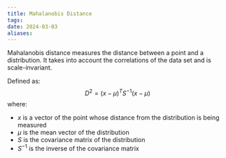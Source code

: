 ```yaml
---
title: Mahalanobis Distance
tags: 
date: 2024-03-03
aliases:
---
```

Mahalanobis distance measures the distance between a point and a distribution. It takes into account the correlations of the data set and is scale-invariant.

Defined as:
$$
D^{2}=(x-\mu)^{T}S^{-1}(x-\mu)
$$
where:
- $x$ is a vector of the point whose distance from the distribution is being measured
- $\mu$ is the mean vector of the distribution
- $S$ is the covariance matrix of the distribution
- $S^{-1}$ is the inverse of the covariance matrix